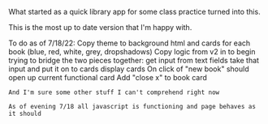 What started as a quick library app for some class practice turned into this. 

This is the most up to date version that I'm happy with. 

To do as of 7/18/22: 
    Copy theme to background html and cards for each book (blue, red, white, grey, dropshadows)
    Copy logic from v2 in to begin trying to bridge the two pieces together: 
        get input from text fields
        take that input and put it on to cards
        display cards
    On click of "new book" should open up current functional card
    Add "close x" to book card

    And I'm sure some other stuff I can't comprehend right now
    
    As of evening 7/18 all javascript is functioning and page behaves as it should
